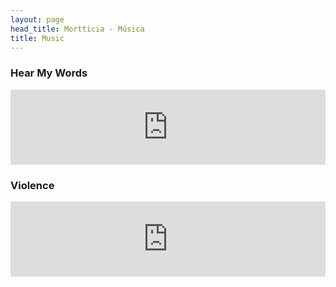 ```yaml
---
layout: page
head_title: Mortticia - Música
title: Music
---
```


### Hear My Words

<iframe style="border: 0; width: 100%; height: 120px;" src="https://bandcamp.com/EmbeddedPlayer/track=1899763305/size=large/bgcol=333333/linkcol=ffffff/tracklist=false/artwork=small/transparent=true/" seamless><a href="http://mortticia.bandcamp.com/track/hear-my-words">Hear My Words by Mortticia</a></iframe>

### Violence

<iframe style="border: 0; width: 100%; height: 120px;" src="https://bandcamp.com/EmbeddedPlayer/track=1910918610/size=large/bgcol=333333/linkcol=ffffff/tracklist=false/artwork=small/transparent=true/" seamless><a href="http://mortticia.bandcamp.com/track/violence">Violence by Mortticia</a></iframe>


